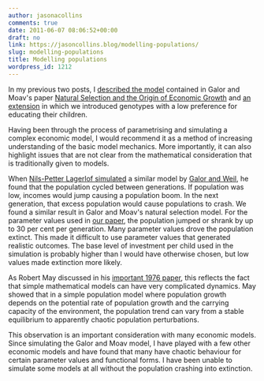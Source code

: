 ```yaml
---
author: jasonacollins
comments: true
date: 2011-06-07 08:06:52+00:00
draft: no
link: https://jasoncollins.blog/modelling-populations/
slug: modelling-populations
title: Modelling populations
wordpress_id: 1212
---
```


In my previous two posts, I [described the model](https://jasoncollins.blog/natural-selection-and-economic-growth/) contained in Galor and Moav's paper [Natural Selection and the Origin of Economic Growth](http://qje.oxfordjournals.org/content/117/4/1133.short) and [an extension](https://jasoncollins.blog/natural-selection-and-the-collapse-of-economic-growth/) in which we introduced genotypes with a low preference for educating their children.

Having been through the process of parametrising and simulating a complex economic model, I would recommend it as a method of increasing understanding of the basic model mechanics. More importantly, it can also highlight issues that are not clear from the mathematical consideration that is traditionally given to models.

When [Nils-Petter Lagerlof simulated](http://doi.org/10.1016/j.red.2005.07.002) a similar model by [Galor and Weil](http://www.jstor.org/stable/117309), he found that the population cycled between generations. If population was low, incomes would jump causing a population boom. In the next generation, that excess population would cause populations to crash. We found a similar result in Galor and Moav's natural selection model. For the parameter values used in [our paper](http://papers.ssrn.com/sol3/papers.cfm?abstract_id=1851251), the population jumped or shrank by up to 30 per cent per generation. Many parameter values drove the population extinct. This made it difficult to use parameter values that generated realistic outcomes. The base level of investment per child used in the simulation is probably higher than I would have otherwise chosen, but low values made extinction more likely.

As Robert May discussed in his [important 1976 paper](http://doi.org/10.1038/261459a0), this reflects the fact that simple mathematical models can have very complicated dynamics. May showed that in a simple population model where population growth depends on the potential rate of population growth and the carrying capacity of the environment, the population trend can vary from a stable equilibrium to apparently chaotic population perturbations.

This observation is an important consideration with many economic models. Since simulating the Galor and Moav model, I have played with a few other economic models and have found that many have chaotic behaviour for certain parameter values and functional forms. I have been unable to simulate some models at all without the population crashing into extinction.
